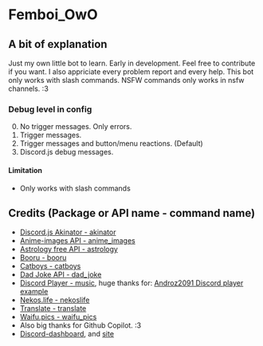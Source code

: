 # Femboi_OwO

## A bit of explanation

Just my own little bot to learn. Early in development.
Feel free to contribute if you want. I also appriciate every problem report and every help.
This bot only works with slash commands. NSFW commands only works in nsfw channels. :3

### Debug level in config

0. No trigger messages. Only errors.
1. Trigger messages.
2. Trigger messages and button/menu reactions. (Default)
3. Discord.js debug messages.

#### Limitation

- Only works with slash commands

## Credits (Package or API name - command name)

- [Discord.js Akinator - akinator](https://www.npmjs.com/package/discord.js-akinator)
- [Anime-images API - anime_images](https://anime-api.hisoka17.repl.co/)
- [Astrology free API - astrology](https://ohmanda.com/api/horoscope)
- [Booru - booru](https://www.npmjs.com/package/booru)
- [Catboys - catboys](https://catboys.com/api)
- [Dad Joke API - dad_joke](https://icanhazdadjoke.com/)
- [Discord Player - music](https://www.npmjs.com/package/discord-player), huge thanks for: [Androz2091 Discord player example](https://github.com/Androz2091/discord-player/blob/master/example/music-bot/index.js)
- [Nekos.life - nekoslife](https://www.npmjs.com/package/nekos.life)
- [Translate - translate](https://www.npmjs.com/package/translate)
- [Waifu.pics - waifu_pics](https://waifu.pics/)
- Also big thanks for Github Copilot. :3
- [Discord-dashboard](https://www.npmjs.com/package/discord-dashboard), and [site](https://learnit.assistantscenter.com/)
